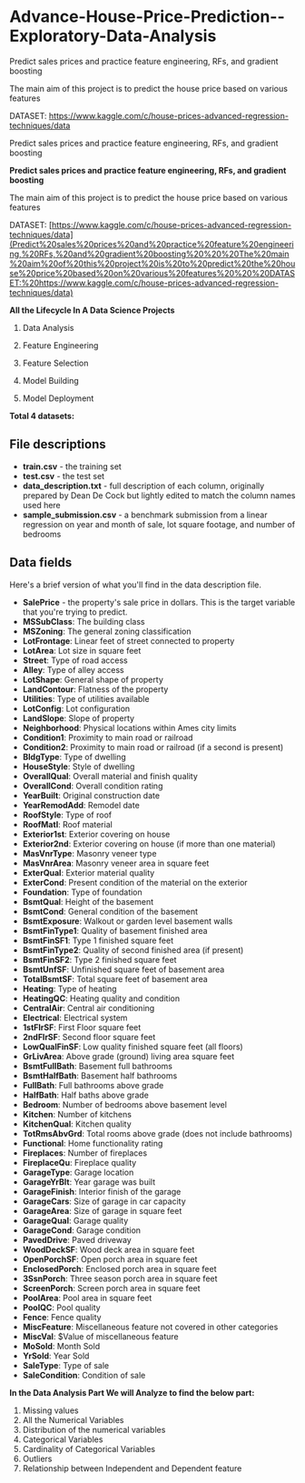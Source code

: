 # Advance-House-Price-Prediction--Exploratory-Data-Analysis
Predict sales prices and practice feature engineering, RFs, and gradient boosting


The main aim of this project is to predict the house price based on various features 

DATASET:
https://www.kaggle.com/c/house-prices-advanced-regression-techniques/data

Predict sales prices and practice feature engineering, RFs, and gradient boosting


**Predict sales prices and practice feature engineering, RFs, and gradient boosting**


The main aim of this project is to predict the house price based on various features 

DATASET:
[https://www.kaggle.com/c/house-prices-advanced-regression-techniques/data](Predict%20sales%20prices%20and%20practice%20feature%20engineering,%20RFs,%20and%20gradient%20boosting%20%20%20The%20main%20aim%20of%20this%20project%20is%20to%20predict%20the%20house%20price%20based%20on%20various%20features%20%20%20DATASET:%20https://www.kaggle.com/c/house-prices-advanced-regression-techniques/data)

**All the Lifecycle In A Data Science Projects**

1) Data Analysis

2) Feature Engineering

3) Feature Selection

4) Model Building 

5) Model Deployment


**Total 4 datasets:**
## File descriptions

-   **train.csv**  - the training set
-   **test.csv**  - the test set
-   **data_description.txt**  - full description of each column, originally prepared by Dean De Cock but lightly edited to match the column names used here
-   **sample_submission.csv**  - a benchmark submission from a linear regression on year and month of sale, lot square footage, and number of bedrooms

## Data fields

Here's a brief version of what you'll find in the data description file.

-   **SalePrice**  - the property's sale price in dollars. This is the target variable that you're trying to predict.
-   **MSSubClass**: The building class
-   **MSZoning**: The general zoning classification
-   **LotFrontage**: Linear feet of street connected to property
-   **LotArea**: Lot size in square feet
-   **Street**: Type of road access
-   **Alley**: Type of alley access
-   **LotShape**: General shape of property
-   **LandContour**: Flatness of the property
-   **Utilities**: Type of utilities available
-   **LotConfig**: Lot configuration
-   **LandSlope**: Slope of property
-   **Neighborhood**: Physical locations within Ames city limits
-   **Condition1**: Proximity to main road or railroad
-   **Condition2**: Proximity to main road or railroad (if a second is present)
-   **BldgType**: Type of dwelling
-   **HouseStyle**: Style of dwelling
-   **OverallQual**: Overall material and finish quality
-   **OverallCond**: Overall condition rating
-   **YearBuilt**: Original construction date
-   **YearRemodAdd**: Remodel date
-   **RoofStyle**: Type of roof
-   **RoofMatl**: Roof material
-   **Exterior1st**: Exterior covering on house
-   **Exterior2nd**: Exterior covering on house (if more than one material)
-   **MasVnrType**: Masonry veneer type
-   **MasVnrArea**: Masonry veneer area in square feet
-   **ExterQual**: Exterior material quality
-   **ExterCond**: Present condition of the material on the exterior
-   **Foundation**: Type of foundation
-   **BsmtQual**: Height of the basement
-   **BsmtCond**: General condition of the basement
-   **BsmtExposure**: Walkout or garden level basement walls
-   **BsmtFinType1**: Quality of basement finished area
-   **BsmtFinSF1**: Type 1 finished square feet
-   **BsmtFinType2**: Quality of second finished area (if present)
-   **BsmtFinSF2**: Type 2 finished square feet
-   **BsmtUnfSF**: Unfinished square feet of basement area
-   **TotalBsmtSF**: Total square feet of basement area
-   **Heating**: Type of heating
-   **HeatingQC**: Heating quality and condition
-   **CentralAir**: Central air conditioning
-   **Electrical**: Electrical system
-   **1stFlrSF**: First Floor square feet
-   **2ndFlrSF**: Second floor square feet
-   **LowQualFinSF**: Low quality finished square feet (all floors)
-   **GrLivArea**: Above grade (ground) living area square feet
-   **BsmtFullBath**: Basement full bathrooms
-   **BsmtHalfBath**: Basement half bathrooms
-   **FullBath**: Full bathrooms above grade
-   **HalfBath**: Half baths above grade
-   **Bedroom**: Number of bedrooms above basement level
-   **Kitchen**: Number of kitchens
-   **KitchenQual**: Kitchen quality
-   **TotRmsAbvGrd**: Total rooms above grade (does not include bathrooms)
-   **Functional**: Home functionality rating
-   **Fireplaces**: Number of fireplaces
-   **FireplaceQu**: Fireplace quality
-   **GarageType**: Garage location
-   **GarageYrBlt**: Year garage was built
-   **GarageFinish**: Interior finish of the garage
-   **GarageCars**: Size of garage in car capacity
-   **GarageArea**: Size of garage in square feet
-   **GarageQual**: Garage quality
-   **GarageCond**: Garage condition
-   **PavedDrive**: Paved driveway
-   **WoodDeckSF**: Wood deck area in square feet
-   **OpenPorchSF**: Open porch area in square feet
-   **EnclosedPorch**: Enclosed porch area in square feet
-   **3SsnPorch**: Three season porch area in square feet
-   **ScreenPorch**: Screen porch area in square feet
-   **PoolArea**: Pool area in square feet
-   **PoolQC**: Pool quality
-   **Fence**: Fence quality
-   **MiscFeature**: Miscellaneous feature not covered in other categories
-   **MiscVal**: $Value of miscellaneous feature
-   **MoSold**: Month Sold
-   **YrSold**: Year Sold
-   **SaleType**: Type of sale
-   **SaleCondition**: Condition of sale

**In the Data Analysis Part We will Analyze to find the below part:**
1. Missing values
2. All the Numerical Variables
3. Distribution of the numerical variables
4. Categorical Variables
5. Cardinality of Categorical Variables
6. Outliers
7. Relationship between Independent and Dependent feature
